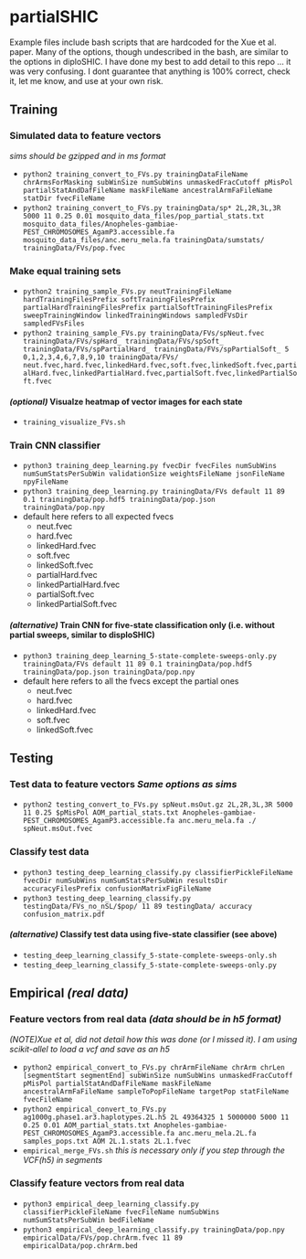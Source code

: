 # partialSHIC

Example files include bash scripts that are hardcoded for the Xue et al. paper. Many of the options, though undescribed in the bash, are similar to the options in diploSHIC. I have done my best to add detail to this repo ... it was very confusing. I dont guarantee that anything is 100% correct, check it, let me know, and use at your own risk.

## Training
### Simulated data to feature vectors  
 *sims should be gzipped and in ms format*  
 * `python2 training_convert_to_FVs.py trainingDataFileName chrArmsForMasking subWinSize numSubWins unmaskedFracCutoff pMisPol partialStatAndDafFileName maskFileName ancestralArmFaFileName statDir fvecFileName`
 * `python2 training_convert_to_FVs.py trainingData/sp* 2L,2R,3L,3R 5000 11 0.25 0.01 mosquito_data_files/pop_partial_stats.txt mosquito_data_files/Anopheles-gambiae-PEST_CHROMOSOMES_AgamP3.accessible.fa mosquito_data_files/anc.meru_mela.fa trainingData/sumstats/ trainingData/FVs/pop.fvec`  
### Make equal training sets 
 * `python2 training_sample_FVs.py neutTrainingFileName hardTrainingFilesPrefix softTrainingFilesPrefix partialHardTrainingFilesPrefix partialSoftTrainingFilesPrefix sweepTrainingWindow linkedTrainingWindows sampledFVsDir sampledFVsFiles`
 * `python2 training_sample_FVs.py trainingData/FVs/spNeut.fvec trainingData/FVs/spHard_ trainingData/FVs/spSoft_ trainingData/FVs/spPartialHard_ trainingData/FVs/spPartialSoft_ 5 0,1,2,3,4,6,7,8,9,10 trainingData/FVs/ neut.fvec,hard.fvec,linkedHard.fvec,soft.fvec,linkedSoft.fvec,partialHard.fvec,linkedPartialHard.fvec,partialSoft.fvec,linkedPartialSoft.fvec`  
#### *(optional)* Visualze heatmap of vector images for each state
 * `training_visualize_FVs.sh`  
### Train CNN classifier
 * `python3 training_deep_learning.py fvecDir fvecFiles numSubWins numSumStatsPerSubWin validationSize weightsFileName jsonFileName npyFileName`  
 * `python3 training_deep_learning.py trainingData/FVs default 11 89 0.1 trainingData/pop.hdf5 trainingData/pop.json trainingData/pop.npy`  
 * default here refers to all expected fvecs
   * neut.fvec
   * hard.fvec
   * linkedHard.fvec
   * soft.fvec
   * linkedSoft.fvec
   * partialHard.fvec
   * linkedPartialHard.fvec
   * partialSoft.fvec
   * linkedPartialSoft.fvec  
#### *(alternative)* Train CNN for five-state classification only (i.e. without partial sweeps, similar to disploSHIC) 
 * `python3 training_deep_learning_5-state-complete-sweeps-only.py trainingData/FVs default 11 89 0.1 trainingData/pop.hdf5 trainingData/pop.json trainingData/pop.npy`  
 * default here refers to all the fvecs except the partial ones
   * neut.fvec
   * hard.fvec
   * linkedHard.fvec
   * soft.fvec
   * linkedSoft.fvec  
## Testing
### Test data to feature vectors  *Same options as sims*
 * `python2 testing_convert_to_FVs.py spNeut.msOut.gz 2L,2R,3L,3R 5000 11 0.25 $pMisPol AOM_partial_stats.txt Anopheles-gambiae-PEST_CHROMOSOMES_AgamP3.accessible.fa anc.meru_mela.fa ./ spNeut.msOut.fvec` 
### Classify test data  
 * `python3 testing_deep_learning_classify.py classifierPickleFileName fvecDir numSubWins numSumStatsPerSubWin resultsDir accuracyFilesPrefix confusionMatrixFigFileName`
 * `python3 testing_deep_learning_classify.py testingData/FVs_no_nSL/$pop/ 11 89 testingData/ accuracy confusion_matrix.pdf`  
#### *(alternative)* Classify test data using five-state classifier (see above)  
 * `testing_deep_learning_classify_5-state-complete-sweeps-only.sh`  
 * `testing_deep_learning_classify_5-state-complete-sweeps-only.py`  

## Empirical *(real data)*  
### Feature vectors from real data *(data should be in h5 format)*  
*(NOTE)Xue et al, did not detail how this was done (or I missed it). I am using scikit-allel to load a vcf and save as an h5* 
 * `python2 empirical_convert_to_FVs.py chrArmFileName chrArm chrLen [segmentStart segmentEnd] subWinSize numSubWins unmaskedFracCutoff pMisPol partialStatAndDafFileName maskFileName ancestralArmFaFileName sampleToPopFileName targetPop statFileName fvecFileName`  
 * `python2 empirical_convert_to_FVs.py ag1000g.phase1.ar3.haplotypes.2L.h5 2L 49364325 1 5000000 5000 11 0.25 0.01 AOM_partial_stats.txt Anopheles-gambiae-PEST_CHROMOSOMES_AgamP3.accessible.fa anc.meru_mela.2L.fa samples_pops.txt AOM 2L.1.stats 2L.1.fvec`  
 * `empirical_merge_FVs.sh`  *this is necessary only if you step through the VCF(h5) in segments*  
### Classify feature vectors from real data  
 * `python3 empirical_deep_learning_classify.py classifierPickleFileName fvecFileName numSubWins numSumStatsPerSubWin bedFileName`  
 * `python3 empirical_deep_learning_classify.py trainingData/pop.npy empiricalData/FVs/pop.chrArm.fvec 11 89 empiricalData/pop.chrArm.bed`  
